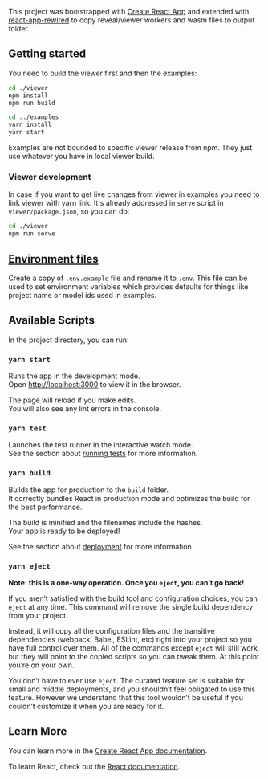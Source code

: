 This project was bootstrapped with [Create React App](https://github.com/facebook/create-react-app)
and extended with [react-app-rewired](https://github.com/timarney/react-app-rewired) to copy reveal/viewer workers and wasm files to output folder.

## Getting started 

You need to build the viewer first and then the examples:

```bash
cd ./viewer
npm install
npm run build

cd ../examples
yarn install
yarn start
```

Examples are not bounded to specific viewer release from npm. They just use whatever you have in local viewer build.

### Viewer development

In case if you want to get live changes from viewer in examples you need to link viewer with yarn link. It's already addressed in `serve` script in `viewer/package.json`, so you can do:

```bash
cd ./viewer
npm run serve
```

## [Environment files](https://create-react-app.dev/docs/adding-custom-environment-variables/)

Create a copy of `.env.example` file and rename it to `.env`.
This file can be used to set environment variables which provides defaults for things like project name or model ids used in examples. 

## Available Scripts

In the project directory, you can run:

### `yarn start`

Runs the app in the development mode.<br />
Open [http://localhost:3000](http://localhost:3000) to view it in the browser.

The page will reload if you make edits.<br />
You will also see any lint errors in the console.

### `yarn test`

Launches the test runner in the interactive watch mode.<br />
See the section about [running tests](https://facebook.github.io/create-react-app/docs/running-tests) for more information.

### `yarn build`

Builds the app for production to the `build` folder.<br />
It correctly bundles React in production mode and optimizes the build for the best performance.

The build is minified and the filenames include the hashes.<br />
Your app is ready to be deployed!

See the section about [deployment](https://facebook.github.io/create-react-app/docs/deployment) for more information.

### `yarn eject`

**Note: this is a one-way operation. Once you `eject`, you can’t go back!**

If you aren’t satisfied with the build tool and configuration choices, you can `eject` at any time. This command will remove the single build dependency from your project.

Instead, it will copy all the configuration files and the transitive dependencies (webpack, Babel, ESLint, etc) right into your project so you have full control over them. All of the commands except `eject` will still work, but they will point to the copied scripts so you can tweak them. At this point you’re on your own.

You don’t have to ever use `eject`. The curated feature set is suitable for small and middle deployments, and you shouldn’t feel obligated to use this feature. However we understand that this tool wouldn’t be useful if you couldn’t customize it when you are ready for it.

## Learn More

You can learn more in the [Create React App documentation](https://facebook.github.io/create-react-app/docs/getting-started).

To learn React, check out the [React documentation](https://reactjs.org/).
